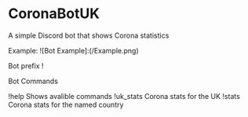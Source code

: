 # CoronaBotUK
A simple Discord bot that shows Corona statistics 


Example:
![Bot Example]:(/Example.png)

Bot prefix !

Bot Commands

!help                         Shows avalible commands
!uk_stats                     Corona stats for the UK
!stats <country>              Corona stats for the named country
